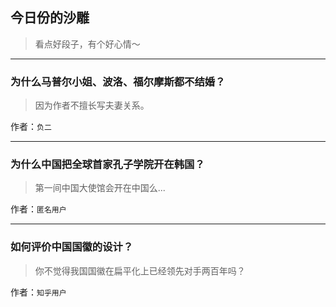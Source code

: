 ## 今日份的沙雕

> 看点好段子，有个好心情～


 
---

### 为什么马普尔小姐、波洛、福尔摩斯都不结婚？

> 因为作者不擅长写夫妻关系。


作者：`负二`

---

### 为什么中国把全球首家孔子学院开在韩国？

> 第一间中国大使馆会开在中国么...


作者：`匿名用户`

---

### 如何评价中国国徽的设计？

> 你不觉得我国国徽在扁平化上已经领先对手两百年吗？


作者：`知乎用户`
